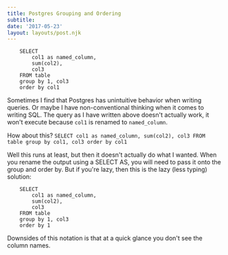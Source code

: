 ```yaml
---
title: Postgres Grouping and Ordering
subtitle: 
date: '2017-05-23'
layout: layouts/post.njk
---
```


```
    SELECT
        col1 as named_column,
        sum(col2),
        col3
    FROM table
    group by 1, col3
    order by col1
```

Sometimes I find that Postgres has unintuitive behavior when writing queries.
Or maybe I have non-conventional thinking when it comes to writing SQL. The
query as I have written above doesn't actually work, it won't execute because
`col1` is renamed to `named_column`.

How about this? ` SELECT col1 as named_column, sum(col2), col3 FROM table
group by col1, col3 order by col1 `

Well this runs at least, but then it doesn't actually do what I wanted. When
you rename the output using a SELECT AS, you will need to pass it onto the
group and order by. But if you're lazy, then this is the lazy (less typing)
solution:

```
    SELECT
        col1 as named_column,
        sum(col2),
        col3
    FROM table
    group by 1, col3
    order by 1
```

Downsides of this notation is that at a quick glance you don't see the column
names.
